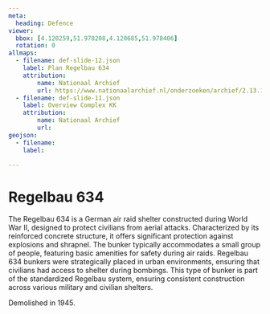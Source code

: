 ```yaml
---
meta:
  heading: Defence
viewer:
  bbox: [4.120259,51.978208,4.120685,51.978406]
  rotation: 0
allmaps:
  - filename: def-slide-12.json
    label: Plan Regelbau 634
    attribution:
        name: Nationaal Archief 
        url: https://www.nationaalarchief.nl/onderzoeken/archief/2.13.167/invnr/721/file/NL-HaNA_2.13.167_721_06?eadID=2.13.167&unitID=721&query=
  - filename: def-slide-11.json
    label: Overview Complex KK
    attribution:
        name: Nationaal Archief
        url: 
geojson:
  - filename: 
    label:

---
```


# Regelbau 634

The Regelbau 634 is a German air raid shelter constructed during World War II, designed to protect civilians from aerial attacks. Characterized by its reinforced concrete structure, it offers significant protection against explosions and shrapnel. The bunker typically accommodates a small group of people, featuring basic amenities for safety during air raids.  Regelbau 634 bunkers were strategically placed in urban environments, ensuring that civilians had access to shelter during bombings. This type of bunker is part of the standardized Regelbau system, ensuring consistent construction across various military and civilian shelters.

Demolished in 1945.